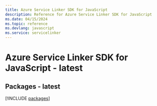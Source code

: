 ```yaml
---
title: Azure Service Linker SDK for JavaScript
description: Reference for Azure Service Linker SDK for JavaScript
ms.date: 04/15/2024
ms.topic: reference
ms.devlang: javascript
ms.service: servicelinker
---
```

# Azure Service Linker SDK for JavaScript - latest
## Packages - latest
[!INCLUDE [packages](service-linker-index.md)]